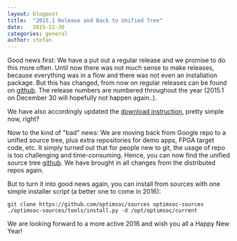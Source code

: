 ```yaml
---
layout: blogpost
title:  "2015.1 Release and Back to Unified Tree"
date:   2015-12-30
categories: general
author: stefan
---
```


Good news first: We have a put out a regular release and we promise to
do this more often. Until now there was not much sense to make
releases, because everything was in a flow and there was not even an
installation package. But this has changed, from now on regular
releases can be found on
[github](https://github.com/optimsoc/sources/releases). The release
numbers are numbered throughout the year (2015.1 on December 30 will
hopefully not happen again..).

We have also accordingly updated the [download
instruction](/download.html), pretty simple now, right?

Now to the kind of "bad" news: We are moving back from Google repo to
a unified source tree, plus extra repositories for demo apps, FPGA
target code, etc. It simply turned out that for people new to git, the
usage of repo is too challenging and time-consuming. Hence, you can
now find the unified source tree
[github](https://github.com/optimsoc/sources). We have brought in all
changes from the distributed repos again.

But to turn it into good news again, you can install from sources with
one simple installer script (a better one to come in 2016):

    git clone https://github.com/optimsoc/sources optimsoc-sources
    ./optimsoc-sources/tools/install.py -d /opt/optimsoc/current

We are looking forward to a more active 2016 and wish you all a Happy
New Year!
     

